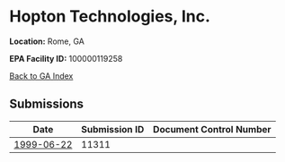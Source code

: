 # Hopton Technologies, Inc.

**Location:** Rome, GA

**EPA Facility ID:** 100000119258

[Back to GA Index](../../index.md)

## Submissions

| Date | Submission ID | Document Control Number |
|------|--------------|-------------------------|
| [1999-06-22](submissions/11311.md) | 11311 |  |
